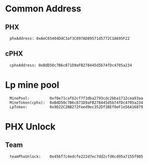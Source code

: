 # Common Address

## PHX
	  phxAddress: 0xAeC65404DdC3af3C897AD89571d5772C1A695F22

## cPHX
	  cphxAddress: 0xBdD50c7B6c871D9aFB278445d5b74fDc4705a234

# Lp mine pool
	  MinePool:			0xf0e71caf62cf7f3dba2793cdc2bba1712cea93aa	
	  MineToken(cphx):	0xBdD50c7B6c871D9aFB278445d5b74fDc4705a234	
	  LpToken:			0x9D22C2BB272Feed9ec352Df38Ef0eF1e56A16879			

# PHX Unlock

## Team
	  teamPhxUnlock: 	0x456f7c4edcfe222d7ec7dd2cfd6cd95a7155f985
	  
	  
	  